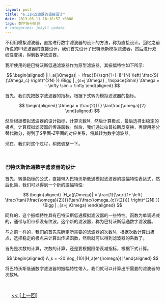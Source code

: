 ```yaml
---
layout: post
title: "6.IIR滤波器的直接设计"
date: 2013-06-11 18:18:57 +0800
tags: 数字信号处理
# categories: jekyll update
---
```


不利用模拟滤波器，直接进行数字滤波器的设计的方法，称为直接设计。回忆之前所说的IIR滤波器的直接设计，我们首先设计了巴特沃斯模拟滤波器，然后进行双线性变换，得到数字滤波器。

我所使用的是巴特沃斯低通滤波器作为原型滤波器，其振幅特性如下所示:

$$
\begin{aligned}
|H_a(j\Omega)| = \frac{1}{\sqrt{1+(-1)^{N} \left( \frac{S}{\Omega_c} \right)^{2N} }}  \Bigg | _{s=j \Omega} , \hspace{3mm} \Omega = - \infty \sim  + \infty 
\end{aligned}
$$

首先，我们先把数字滤波器的指标，根据下式转为模拟滤波器的指标。

$$
\begin{aligned}
\Omega = \frac{2}{T} \tan\frac{\omega}{2}
\end{aligned}
$$

然后根据模拟滤波器的设计指标，计算次数$N$，然后计算极点，最后选择出稳定的极点，计算模拟滤波器的传递函数。然后，我们通过拉普拉斯反变换，再使用差分替代微分，得到了$S$平面-$Z$平面的对应关系，将其转为数字滤波器。

现在，我们将这个过程，稍微调整一下。

&nbsp;
### 巴特沃斯低通数字滤波器的设计
首先，转换指标的公式，直接带入巴特沃斯低通模拟滤波器的振幅特性表达式，然后化简，我们可以得到一个新的振幅特性:

$$
\begin{aligned}
|H_a(j\Omega)| = \frac{1}{\sqrt{1+ \left( \frac{\tan{(\frac{\omega}{2})}}{\tan{(\frac{\omega_{c}}{2})}} \right)^{2N} }}  \Bigg | _{s=j \Omega}
\end{aligned}
$$

同样的，这个振幅特性具有巴特沃斯低通模拟滤波器的一些特性。函数为单调递减的，通带与阻带都没有纹波。这个新的滤波器，称为巴特沃斯低通数字滤波器。

与之前一样的，我们的首先先确定所需要的滤波器的次数N，根据次数计算出极点，选择稳定的极点来计算出传递函数，然后就可以得到滤波器的系数了。

首先是次数的计算，次数的计算，还是要根据阻带衰减指标，根据下式计算。

$$
\begin{aligned}
A_s = -20 \log_{10}|H_a(e^{j\omega})|
\end{aligned}
$$

将巴特沃斯低通数字滤波器的振幅特性带入，我们就可以计算出所需要的滤波器的次数$N$。




&nbsp;
&nbsp;
<div style="font-size:16px">
    <span style="float:right"> 
        <!-- <a href="{% link _posts/2013-06-10-IIR-Filter-Design-1.md %}"> [下一回] >> </a> -->
    </span>　
        <a href="{% link _posts/2013-06-10-IIR-Filter-Design-1.md %}"> << [上一回] </a>
</div>